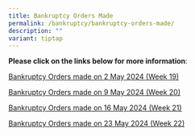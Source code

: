 ```yaml
---
title: Bankruptcy Orders Made
permalink: /bankruptcy/bankruptcy-orders-made/
description: ""
variant: tiptap
---
```

<p><strong>Please click on the links below for more information</strong>:</p>
<p></p>
<p><a href="/files/BOs Made/Bankruptcy_Orders_made_on_2_May_2024__Week_19_.pdf" rel="noopener noreferrer nofollow" target="_blank">Bankruptcy Orders made on 2 May 2024 (Week 19)</a>
</p>
<p><a href="/files/BOs Made/Bankruptcy_Orders_made_on_9_May_2024__Week_20_.pdf" rel="noopener noreferrer nofollow" target="_blank">Bankruptcy Orders made on 9 May 2024 (Week 20)</a>
</p>
<p><a href="/files/BOs Made/Bankruptcy_Orders_made_on_16_May_2024__Week_21_.pdf" rel="noopener noreferrer nofollow" target="_blank">Bankruptcy Orders made on 16 May 2024 (Week 21)</a>
</p>
<p><a href="/files/BOs Made/Bankruptcy_Orders_made_on_23_May_2024__Week_22_.pdf" rel="noopener noreferrer nofollow" target="_blank">Bankruptcy Orders made on 23 May 2024 (Week 22)</a>
</p>